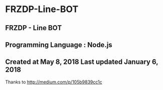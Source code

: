 # FRZDP-Line-BOT
FRZDP - Line BOT
-----------------------------
Programming Language : Node.js
-----------------------------
Created at May 8, 2018
Last updated January 6, 2018
-----------------------------
Thanks to
http://medium.com/p/105b9839cc1c
